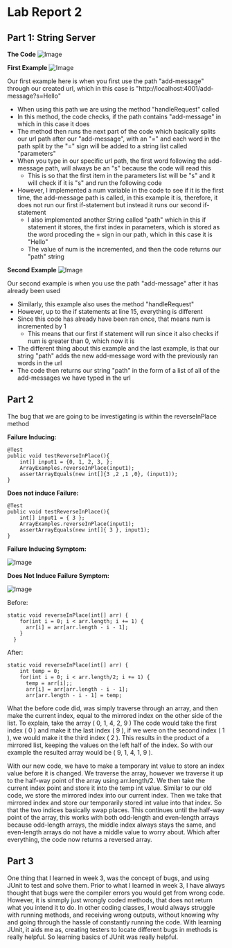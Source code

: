# Lab Report 2

## Part 1: String Server

**The Code**
![Image](https://cdn.discordapp.com/attachments/787224374381117460/1069821874302890025/Screen_Shot_2023-01-30_at_7.22.19_PM.png)

**First Example**
![Image](https://media.discordapp.net/attachments/787224374381117460/1069821874671996958/Screen_Shot_2023-01-30_at_7.24.31_PM.png?width=1786&height=907)

Our first example here is when you first use the path "add-message" through our created url, which in this case is "http://localhost:4001/add-message?s=Hello"

- When using this path we are using the method "handleRequest" called
- In this method, the code checks, if the path contains "add-message" in which in this case it does
- The method then runs the next part of the code which basically splits our url path after our "add-message", with an "=" and each word in the path split by the "=" sign will be added to a string list called "parameters"
- When you type in our specific url path, the first word following the add-message path, will always be an "s" because the code will read this
  - This is so that the first item in the parameters list will be "s" and it will check if it is "s" and run the following code
- However, I implemented a num variable in the code to see if it is the first time, the add-message path is called, in this example it is, therefore, it does not run our first if-statement but instead it runs our second if-statement
  - I also implemented another String called "path" which in this if statement it stores, the first index in parameters, which is stored as the word proceding the = sign in our path, which in this case it is "Hello"
  - The value of num is the incremented, and then the code returns our "path" string

**Second Example**
![Image](https://media.discordapp.net/attachments/787224374381117460/1069821874927833168/Screen_Shot_2023-01-30_at_7.24.57_PM.png?width=1796&height=906)

Our second example is when you use the path "add-message" after it has already been used

- Similarly, this example also uses the method "handleRequest"
- However, up to the if statements at line 15, everything is different
- Since this code has already have been ran once, that means num is incremented by 1
  - This means that our first if statement will run since it also checks if num is greater than 0, which now it is
- The different thing about this example and the last example, is that our string "path" adds the new add-message word with the previously ran words in the url
- The code then returns our string "path" in the form of a list of all of the add-messages we have typed in the url

## Part 2

The bug that we are going to be investigating is within the reverseInPlace method

**Failure Inducing:**

```
@Test
public void testReverseInPlace(){
    int[] input1 = {0, 1, 2, 3, };
    ArrayExamples.reverseInPlace(input1);
    assertArrayEquals(new int[]{3 ,2 ,1 ,0}, (input1));
}
```

**Does not induce Failure:**

```
@Test
public void testReverseInPlace(){
    int[] input1 = { 3 };
    ArrayExamples.reverseInPlace(input1);
    assertArrayEquals(new int[]{ 3 }, input1);
}
```

**Failure Inducing Symptom:**

![Image](https://media.discordapp.net/attachments/787224374381117460/1069840557578399764/Screen_Shot_2023-01-30_at_8.40.15_PM.png)

**Does Not Induce Failure Symptom:**

![Image](https://media.discordapp.net/attachments/787224374381117460/1069840557280591993/Screen_Shot_2023-01-30_at_8.39.34_PM.png?width=1880&height=318)

Before:

```
static void reverseInPlace(int[] arr) {
    for(int i = 0; i < arr.length; i += 1) {
      arr[i] = arr[arr.length - i - 1];
    }
  }
```

After:

```
static void reverseInPlace(int[] arr) {
    int temp = 0;
    for(int i = 0; i < arr.length/2; i += 1) {
      temp = arr[i];;
      arr[i] = arr[arr.length - i - 1];
      arr[arr.length - i - 1] = temp;
```

What the before code did, was simply traverse through an array, and then make the current index, equal to the mirrored index on the other side of the list.
To explain, take the array ( 0, 1, 4, 2, 9 ) The code would take the first index ( 0 ) and make it the last index ( 9 ), if we were on the second index ( 1 ), 
we would make it the third index ( 2 ). This results in the product of a mirrored list, keeping the values on the left half of the index. So with our example 
the resulted array would be ( 9, 1, 4, 1, 9 ).

With our new code, we have to make a temporary int value to store an index value before it is changed. We traverse the array, however we traverse it up to the 
half-way point of the array using arr.length/2. We then take the current index point and store it into the temp int value. Similar to our old code, we store the 
mirrored index into our current index. Then we take that mirrored index and store our temporarily stored int value into that index. So that the two indices basically 
swap places. This continues until the half-way point of the array, this works with both odd-length and even-length arrays because odd-length arrays, the middle index 
always stays the same, and even-length arrays do not have a middle value to worry about. Which after everything, the code now returns a reversed array.

## Part 3

One thing that I learned in week 3, was the concept of bugs, and using JUnit to test and solve them. Prior to what I learned in week 3, I have always thought that 
bugs were the compiler errors you would get from wrong code. However, it is sinmply just wrongly coded methods, that does not return what you intend it to do.
In other coding classes, I would always struggle with running methods, and receiving wrong outputs, without knowing why and going through the hassle of constantly 
running the code. With learning JUnit, it aids me as, creating testers to locate different bugs in methods is really helpful. So learning basics of JUnit was really 
helpful.


